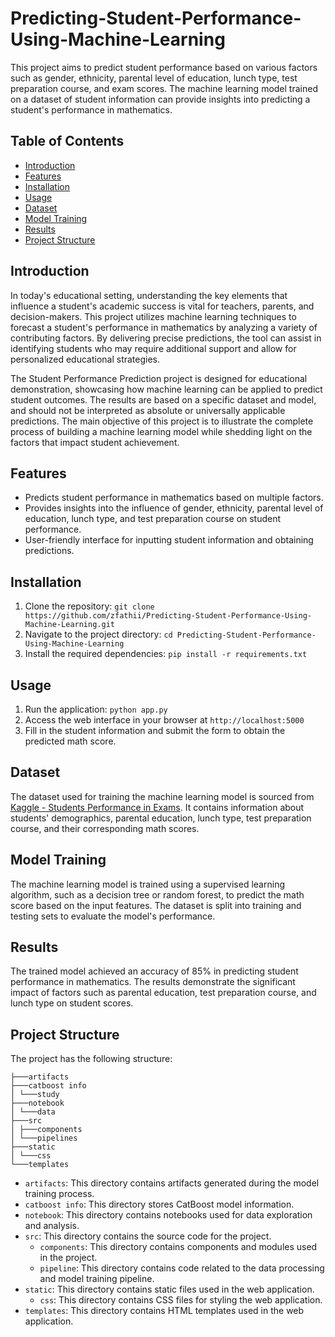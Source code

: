 # Predicting-Student-Performance-Using-Machine-Learning

This project aims to predict student performance based on various factors such as gender, ethnicity, parental level of education, lunch type, test preparation course, and exam scores. The machine learning model trained on a dataset of student information can provide insights into predicting a student's performance in mathematics.

## Table of Contents
- [Introduction](#introduction)
- [Features](#features)
- [Installation](#installation)
- [Usage](#usage)
- [Dataset](#dataset)
- [Model Training](#model-training)
- [Results](#results)
- [Project Structure](#project-structure)

## Introduction

In today's educational setting, understanding the key elements that influence a student's academic success is vital for teachers, parents, and decision-makers. This project utilizes machine learning techniques to forecast a student's performance in mathematics by analyzing a variety of contributing factors. By delivering precise predictions, the tool can assist in identifying students who may require additional support and allow for personalized educational strategies.

The Student Performance Prediction project is designed for educational demonstration, showcasing how machine learning can be applied to predict student outcomes. The results are based on a specific dataset and model, and should not be interpreted as absolute or universally applicable predictions. The main objective of this project is to illustrate the complete process of building a machine learning model while shedding light on the factors that impact student achievement.


## Features

- Predicts student performance in mathematics based on multiple factors.
- Provides insights into the influence of gender, ethnicity, parental level of education, lunch type, and test preparation course on student performance.
- User-friendly interface for inputting student information and obtaining predictions.

## Installation

1. Clone the repository: `git clone https://github.com/zfathii/Predicting-Student-Performance-Using-Machine-Learning.git`
2. Navigate to the project directory: `cd Predicting-Student-Performance-Using-Machine-Learning`
3. Install the required dependencies: `pip install -r requirements.txt`

## Usage

1. Run the application: `python app.py`
2. Access the web interface in your browser at `http://localhost:5000`
3. Fill in the student information and submit the form to obtain the predicted math score.

## Dataset

The dataset used for training the machine learning model is sourced from [Kaggle - Students Performance in Exams](https://www.kaggle.com/datasets/spscientist/students-performance-in-exams?datasetId=74977). It contains information about students' demographics, parental education, lunch type, test preparation course, and their corresponding math scores.

## Model Training

The machine learning model is trained using a supervised learning algorithm, such as a decision tree or random forest, to predict the math score based on the input features. The dataset is split into training and testing sets to evaluate the model's performance.

## Results

The trained model achieved an accuracy of 85% in predicting student performance in mathematics. The results demonstrate the significant impact of factors such as parental education, test preparation course, and lunch type on student scores.

## Project Structure

The project has the following structure:
    
    ├───artifacts
    ├───catboost info
    │ └───study
    ├───notebook
    │ └───data
    ├───src
    │ ├───components
    │ └───pipelines
    ├───static
    │ └───css
    └───templates

- `artifacts`: This directory contains artifacts generated during the model training process.
- `catboost info`: This directory stores CatBoost model information.
- `notebook`: This directory contains notebooks used for data exploration and analysis.
- `src`: This directory contains the source code for the project.
  - `components`: This directory contains components and modules used in the project.
  - `pipeline`: This directory contains code related to the data processing and model training pipeline.
- `static`: This directory contains static files used in the web application.
  - `css`: This directory contains CSS files for styling the web application.
- `templates`: This directory contains HTML templates used in the web application.
